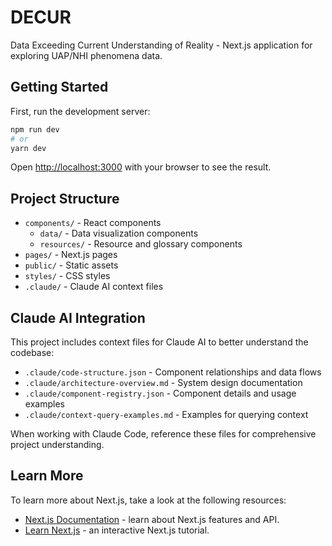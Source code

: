 # DECUR

Data Exceeding Current Understanding of Reality - Next.js application for exploring UAP/NHI phenomena data.

## Getting Started

First, run the development server:

```bash
npm run dev
# or
yarn dev
```

Open [http://localhost:3000](http://localhost:3000) with your browser to see the result.

## Project Structure

- `components/` - React components
  - `data/` - Data visualization components
  - `resources/` - Resource and glossary components
- `pages/` - Next.js pages
- `public/` - Static assets
- `styles/` - CSS styles
- `.claude/` - Claude AI context files

## Claude AI Integration

This project includes context files for Claude AI to better understand the codebase:

- `.claude/code-structure.json` - Component relationships and data flows
- `.claude/architecture-overview.md` - System design documentation
- `.claude/component-registry.json` - Component details and usage examples
- `.claude/context-query-examples.md` - Examples for querying context

When working with Claude Code, reference these files for comprehensive project understanding.

## Learn More

To learn more about Next.js, take a look at the following resources:

- [Next.js Documentation](https://nextjs.org/docs) - learn about Next.js features and API.
- [Learn Next.js](https://nextjs.org/learn) - an interactive Next.js tutorial.